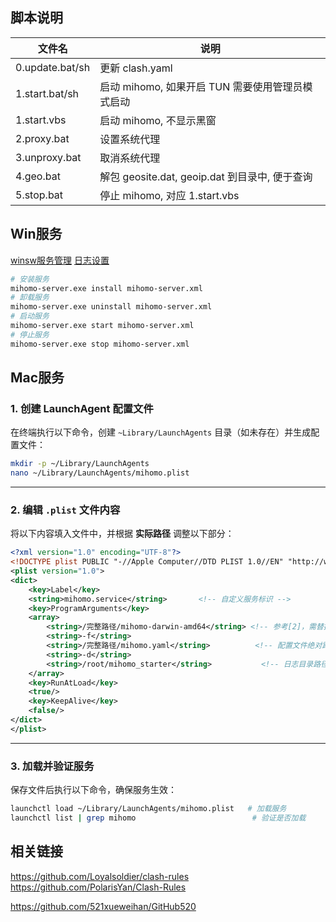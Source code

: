 ## 脚本说明

| 文件名          | 说明                                             |
| --------------- | ------------------------------------------------ |
| 0.update.bat/sh | 更新 clash.yaml                                  |
| 1.start.bat/sh  | 启动 mihomo, 如果开启 TUN 需要使用管理员模式启动 |
| 1.start.vbs     | 启动 mihomo, 不显示黑窗                          |
| 2.proxy.bat     | 设置系统代理                                     |
| 3.unproxy.bat   | 取消系统代理                                     |
| 4.geo.bat       | 解包 geosite.dat, geoip.dat 到目录中, 便于查询   |
| 5.stop.bat      | 停止 mihomo, 对应 1.start.vbs                    |


## Win服务

[winsw服务管理](https://github.com/winsw/winsw)
[日志设置](https://github.com/winsw/winsw/blob/v3/docs/logging-and-error-reporting.md)

```sh
# 安装服务
mihomo-server.exe install mihomo-server.xml
# 卸载服务
mihomo-server.exe uninstall mihomo-server.xml
# 启动服务
mihomo-server.exe start mihomo-server.xml
# 停止服务
mihomo-server.exe stop mihomo-server.xml
```

## Mac服务

### 1. **创建 LaunchAgent 配置文件**
在终端执行以下命令，创建 `~Library/LaunchAgents` 目录（如未存在）并生成配置文件：
```bash
mkdir -p ~/Library/LaunchAgents
nano ~/Library/LaunchAgents/mihomo.plist
```

---

### 2. **编辑 `.plist` 文件内容**
将以下内容填入文件中，并根据 **实际路径** 调整以下部分：
```xml
<?xml version="1.0" encoding="UTF-8"?>
<!DOCTYPE plist PUBLIC "-//Apple Computer//DTD PLIST 1.0//EN" "http://www.apple.com/DTDs/PropertyList-1.0.dtd">
<plist version="1.0">
<dict>
    <key>Label</key>
    <string>mihomo.service</string>       <!-- 自定义服务标识 -->
    <key>ProgramArguments</key>
    <array>
        <string>/完整路径/mihomo-darwin-amd64</string> <!-- 参考[2]，需替换为 mihomo 二进制文件的真实路径 -->
        <string>-f</string>
        <string>/完整路径/mihomo.yaml</string>          <!-- 配置文件绝对路径 -->
        <string>-d</string>
        <string>/root/mihomo_starter</string>           <!-- 日志目录路径 -->
    </array>
    <key>RunAtLoad</key>
    <true/>
    <key>KeepAlive</key>
    <false/>
</dict>
</plist>
```

---

### 3. **加载并验证服务**
保存文件后执行以下命令，确保服务生效：
```bash
launchctl load ~/Library/LaunchAgents/mihomo.plist   # 加载服务
launchctl list | grep mihomo                          # 验证是否加载
```

## 相关链接
https://github.com/Loyalsoldier/clash-rules
https://github.com/PolarisYan/Clash-Rules

https://github.com/521xueweihan/GitHub520